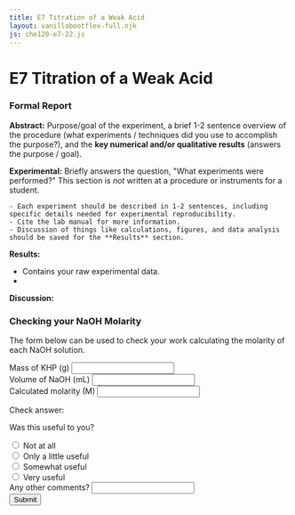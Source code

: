 ```yaml
---
title: E7 Titration of a Weak Acid
layout: vanillabootflex-full.njk
js: che120-e7-22.js
---
```


# E7 Titration of a Weak Acid 


### Formal Report

**Abstract:** Purpose/goal of the experiment, a brief 1-2 sentence overview of the procedure (what experiments / techniques did you use to accomplish the purpose?), and the **key numerical and/or qualitative results** (answers the purpose / goal).

**Experimental:** Briefly answers the question, "What experiments were performed?" This section is *not* written at a procedure or instruments for a student.

    - Each experiment should be described in 1-2 sentences, including specific details needed for experimental reproducibility.
    - Cite the lab manual for more information.
    - Discussion of things like calculations, figures, and data analysis should be saved for the **Results** section.

**Results:**

- Contains your raw experimental data.
- 


**Discussion:**



### Checking your NaOH Molarity

The form below can be used to check your work calculating the molarity of each NaOH solution.

<div>
    <div class="form-group">
    <label for="mass-khp">Mass of KHP (g)</label>
    <input type="number" class="form-control" name="mass-khp" id="mass-khp">
    </div>
    <div class="form-group">
    <label for="volume-NaOH">Volume of NaOH (mL)</label>
    <input type="number" class="form-control" name="volume-NaOH" id="volume-NaOH">
    </div>
    <div class="form-group">
    <label for="molarity-NaOH">Calculated molarity (M)</label>
    <input type="number" class="form-control" name="molarity-NaOH" id="molarity-NaOH">
    </div>
    <div type="submit" class="btn btn-primary" id="check-NaOH-submit">
</div>
<p> Check answer: <span id="correct-molarity"></span></p>




<form name="e7-formal-report-review" netlify>
	<p>Was this useful to you?</p>
    <div class="form-check">
    <input type="radio" class="form-check-input" name="useful" value="1">
	<label class="form-check-label" for="useful">Not at all</label>
    </div>
    <div class="form-check">
    <input type="radio" class="form-check-input" name="useful" value="2">
	<label class="form-check-label" for="useful">Only a little useful</label>
    </div>
    <div class="form-check">
    <input type="radio" class="form-check-input" name="useful" value="3">
    <label class="form-check-label" for="useful">Somewhat useful</label>
	</div>
    <div class="form-check">
    <input type="radio" class="form-check-input" name="useful" value="4">
    <label class="form-check-label" for="useful">Very useful</label>
    </div>
    <div class="form-group">
    <label for="other-comments">Any other comments?</label>
    <input type="text" class="form-control" name="other-comments">
    </div>
	<input type="submit" class="btn btn-primary"></input>
</form>
